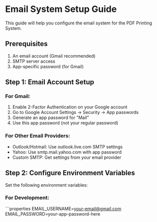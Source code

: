 # Email System Setup Guide

This guide will help you configure the email system for the PDF Printing System.

## Prerequisites

1. An email account (Gmail recommended)
2. SMTP server access
3. App-specific password (for Gmail)

## Step 1: Email Account Setup

### For Gmail:
1. Enable 2-Factor Authentication on your Google account
2. Go to Google Account Settings → Security → App passwords
3. Generate an app password for "Mail"
4. Use this app password (not your regular password)

### For Other Email Providers:
- Outlook/Hotmail: Use outlook.live.com SMTP settings
- Yahoo: Use smtp.mail.yahoo.com with app password
- Custom SMTP: Get settings from your email provider

## Step 2: Configure Environment Variables

Set the following environment variables:

### For Development:
\`\`\`properties
EMAIL_USERNAME=your-email@gmail.com
EMAIL_PASSWORD=your-app-password-here
